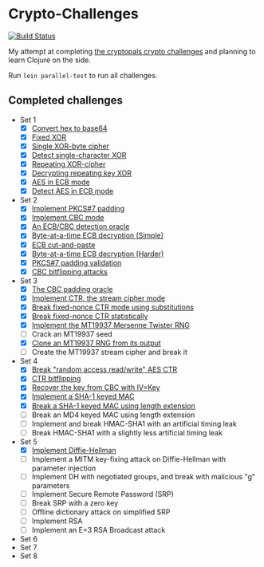 # Crypto-Challenges

[![Build Status](https://travis-ci.org/milapsheth/Crypto-Challenges.svg?branch=master)](https://travis-ci.org/milapsheth/Crypto-Challenges)

My attempt at completing [the cryptopals crypto challenges](http://cryptopals.com/) and planning to learn Clojure on the side.

Run `lein parallel-test` to run all challenges.

## Completed challenges

* Set 1
   - [x] [Convert hex to base64](test/set1/hex_to_base64_test.clj)
   - [x] [Fixed XOR](test/set1/fixed_xor_test.clj)
   - [x] [Single XOR-byte cipher](test/set1/xor_cipher_test.clj)
   - [x] [Detect single-character XOR](test/set1/detect_xor_test.clj)
   - [x] [Repeating XOR-cipher](test/set1/repeating_xor_test.clj)
   - [x] [Decrypting repeating key XOR](test/set1/decrypt_vigenere_test.clj)
   - [x] [AES in ECB mode](test/set1/decrypt_aes_test.clj)
   - [x] [Detect AES in ECB mode](test/set1/detect_aes_test.clj)
* Set 2
   - [x] [Implement PKCS#7 padding](test/set2/padding_test.clj)
   - [x] [Implement CBC mode](test/set2/decrypt_cbc_test.clj)
   - [x] [An ECB/CBC detection oracle](test/set2/aes_oracle_test.clj)
   - [x] [Byte-at-a-time ECB decryption (Simple)](test/set2/break_ecb_simple_test.clj)
   - [x] [ECB cut-and-paste](test/set2/profile_parser_test.clj)
   - [x] [Byte-at-a-time ECB decryption (Harder)](test/set2/break_ecb_harder_test.clj)
   - [x] [PKCS#7 padding validation](test/set2/validate_padding_test.clj)
   - [x] [CBC bitflipping attacks](test/set2/cbc_attack_test.clj)
* Set 3
   - [x] [The CBC padding oracle](test/set3/cbc_padding_oracle_test.clj)
   - [x] [Implement CTR, the stream cipher mode](test/set3/decrypt_ctr_test.clj)
   - [x] [Break fixed-nonce CTR mode using substitutions](test/set3/break_ctr_test.clj)
   - [x] [Break fixed-nonce CTR statistically](test/set3/break_ctr_test.clj)
   - [x] [Implement the MT19937 Mersenne Twister RNG](src/util/mersenne_twister.clj)
   - [ ] Crack an MT19937 seed
   - [x] [Clone an MT19937 RNG from its output](test/set3/break_mt.clj)
   - [ ] Create the MT19937 stream cipher and break it
* Set 4
   - [x] [Break "random access read/write" AES CTR](test/set4/break_edit_ctr.clj)
   - [x] [CTR bitflipping](test/set4/break_ctr_bitflip.clj)
   - [x] [Recover the key from CBC with IV=Key](test/set4/cbc_key_recovery_test.clj)
   - [x] [Implement a SHA-1 keyed MAC](test/set4/sha1_test.clj)
   - [x] [Break a SHA-1 keyed MAC using length extension](test/set4/sha1_length_ext_test.clj)
   - [ ] Break an MD4 keyed MAC using length extension
   - [ ] Implement and break HMAC-SHA1 with an artificial timing leak
   - [ ] Break HMAC-SHA1 with a slightly less artificial timing leak
* Set 5
   - [x] [Implement Diffie-Hellman](test/set5/dh_test.clj)
   - [ ] Implement a MITM key-fixing attack on Diffie-Hellman with parameter injection
   - [ ] Implement DH with negotiated groups, and break with malicious "g" parameters
   - [ ] Implement Secure Remote Password (SRP)
   - [ ] Break SRP with a zero key
   - [ ] Offline dictionary attack on simplified SRP
   - [ ] Implement RSA
   - [ ] Implement an E=3 RSA Broadcast attack
* Set 6
* Set 7
* Set 8
